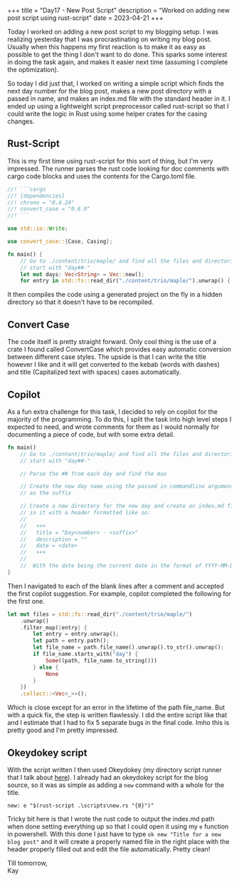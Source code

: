 +++
title = "Day17 - New Post Script"
description = "Worked on adding new post script using rust-script"
date = 2023-04-21
+++

Today I worked on adding a new post script to my blogging
setup. I was realizing yesterday that I was procrastinating
on writing my blog post. Usually when this happens my first
reaction is to make it as easy as possible to get the thing
I don't want to do done. This sparks some interest in doing
the task again, and makes it easier next time (assuming I
complete the optimization).

So today I did just that, I worked on writing a simple
script which finds the next day number for the blog post,
makes a new post directory with a passed in name, and makes
an index.md file with the standard header in it. I ended up
using a lightweight script preprocessor called rust-script
so that I could write the logic in Rust using some helper
crates for the casing changes.

## Rust-Script

This is my first time using rust-script for this sort of
thing, but I'm very impressed. The runner parses the rust
code looking for doc comments with cargo code blocks and
uses the contents for the Cargo.toml file. 

~~~rs
//! ```cargo
//! [dependencies]
//! chrono = "0.4.24"
//! convert_case = "0.6.0"
//! ```

use std::io::Write;

use convert_case::{Case, Casing};

fn main() {
    // Go to ./content/trio/maple/ and find all the files and directories that
    // start with "day##-"
    let mut days: Vec<String> = Vec::new();
    for entry in std::fs::read_dir("./content/trio/maple/").unwrap() {
~~~

It then compiles the code using a generated project on the
fly in a hidden directory so that it doesn't have to be
recompiled.

## Convert Case

The code itself is pretty straight forward. Only cool thing
is the use of a crate I found called ConvertCase which
provides easy automatic conversion between different case
styles. The upside is that I can write the title however I
like and it will get converted to the kebab (words with
dashes) and title (Capitalized text with spaces) cases
automatically.

## Copilot

As a fun extra challenge for this task, I decided to rely on
copilot for the majority of the programming. To do this, I
split the task into high level steps I expected to need, and
wrote comments for them as I would normally for documenting
a piece of code, but with some extra detail.

```rs
fn main()
    // Go to ./content/trio/maple/ and find all the files and directories that
    // start with "day##-"

    // Parse the ## from each day and find the max

    // Create the new day name using the passed in commandline argument
    // as the suffix

    // Create a new directory for the new day and create an index.md file
    // in it with a header formatted like so:
    //
    //   +++
    //   title = "Day<number> - <suffix>"
    //   description = ""
    //   date = <date>
    //   +++
    //
    //  With the date being the current date in the format of YYYY-MM-DD
}
```

Then I navigated to each of the blank lines after a comment
and accepted the first copilot suggestion. For example,
copilot completed the following for the first one.

```rs
let mut files = std::fs::read_dir("./content/trio/maple/")
    .unwrap()
    .filter_map(|entry| {
        let entry = entry.unwrap();
        let path = entry.path();
        let file_name = path.file_name().unwrap().to_str().unwrap();
        if file_name.starts_with("day") {
            Some((path, file_name.to_string()))
        } else {
            None
        }
    })
    .collect::<Vec<_>>();
```

Which is close except for an error in the lifetime of the
path file_name. But with a quick fix, the step is written
flawlessly. I did the entire script like that and I estimate
that I had to fix 5 separate bugs in the final code. Imho
this is pretty good and I'm pretty impressed.

## Okeydokey script

With the script written I then used Okeydokey (my directory
script runner that I talk about [here](/trio/hemlock/projects/okeydokey/)).
I already had an okeydokey script for the blog source, so it
was as simple as adding a `new` command with a whole for the
title.

```pwsh
new: e "$(rust-script .\scripts\new.rs "{0}")"
```

Tricky bit here is that I wrote the rust code to output the
index.md path when done setting everything up so that I
could open it using my `e` function in powershell. With this
done I just have to type `ok new "Title for a new blog
post"` and it will create a properly named file in the right
place with the header properly filled out and edit the file
automatically. Pretty clean!

Till tomorrow,  
Kay
